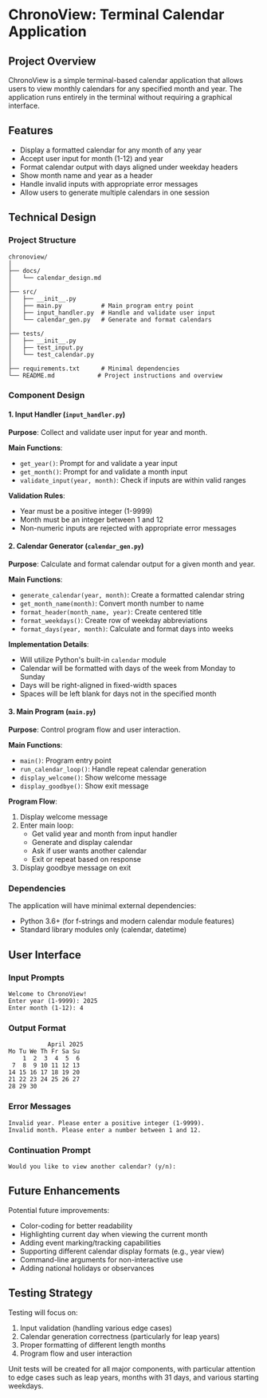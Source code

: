 # ChronoView: Terminal Calendar Application

## Project Overview

ChronoView is a simple terminal-based calendar application that allows users to view monthly calendars for any specified month and year. The application runs entirely in the terminal without requiring a graphical interface.

## Features

- Display a formatted calendar for any month of any year
- Accept user input for month (1-12) and year
- Format calendar output with days aligned under weekday headers
- Show month name and year as a header
- Handle invalid inputs with appropriate error messages
- Allow users to generate multiple calendars in one session

## Technical Design

### Project Structure

```
chronoview/
│
├── docs/
│   └── calendar_design.md
│
├── src/
│   ├── __init__.py
│   ├── main.py           # Main program entry point
│   ├── input_handler.py  # Handle and validate user input
│   └── calendar_gen.py   # Generate and format calendars
│
├── tests/
│   ├── __init__.py
│   ├── test_input.py
│   └── test_calendar.py
│
├── requirements.txt      # Minimal dependencies
└── README.md            # Project instructions and overview
```

### Component Design

#### 1. Input Handler (`input_handler.py`)

**Purpose**: Collect and validate user input for year and month.

**Main Functions**:
- `get_year()`: Prompt for and validate a year input
- `get_month()`: Prompt for and validate a month input
- `validate_input(year, month)`: Check if inputs are within valid ranges

**Validation Rules**:
- Year must be a positive integer (1-9999)
- Month must be an integer between 1 and 12
- Non-numeric inputs are rejected with appropriate error messages

#### 2. Calendar Generator (`calendar_gen.py`)

**Purpose**: Calculate and format calendar output for a given month and year.

**Main Functions**:
- `generate_calendar(year, month)`: Create a formatted calendar string
- `get_month_name(month)`: Convert month number to name
- `format_header(month_name, year)`: Create centered title
- `format_weekdays()`: Create row of weekday abbreviations
- `format_days(year, month)`: Calculate and format days into weeks

**Implementation Details**:
- Will utilize Python's built-in `calendar` module
- Calendar will be formatted with days of the week from Monday to Sunday
- Days will be right-aligned in fixed-width spaces
- Spaces will be left blank for days not in the specified month

#### 3. Main Program (`main.py`)

**Purpose**: Control program flow and user interaction.

**Main Functions**:
- `main()`: Program entry point
- `run_calendar_loop()`: Handle repeat calendar generation
- `display_welcome()`: Show welcome message
- `display_goodbye()`: Show exit message

**Program Flow**:
1. Display welcome message
2. Enter main loop:
   - Get valid year and month from input handler
   - Generate and display calendar
   - Ask if user wants another calendar
   - Exit or repeat based on response
3. Display goodbye message on exit

### Dependencies

The application will have minimal external dependencies:
- Python 3.6+ (for f-strings and modern calendar module features)
- Standard library modules only (calendar, datetime)

## User Interface

### Input Prompts

```
Welcome to ChronoView!
Enter year (1-9999): 2025
Enter month (1-12): 4
```

### Output Format

```
           April 2025           
Mo Tu We Th Fr Sa Su
    1  2  3  4  5  6
 7  8  9 10 11 12 13
14 15 16 17 18 19 20
21 22 23 24 25 26 27
28 29 30
```

### Error Messages

```
Invalid year. Please enter a positive integer (1-9999).
Invalid month. Please enter a number between 1 and 12.
```

### Continuation Prompt

```
Would you like to view another calendar? (y/n): 
```

## Future Enhancements

Potential future improvements:
- Color-coding for better readability
- Highlighting current day when viewing the current month
- Adding event marking/tracking capabilities
- Supporting different calendar display formats (e.g., year view)
- Command-line arguments for non-interactive use
- Adding national holidays or observances

## Testing Strategy

Testing will focus on:
1. Input validation (handling various edge cases)
2. Calendar generation correctness (particularly for leap years)
3. Proper formatting of different length months
4. Program flow and user interaction

Unit tests will be created for all major components, with particular attention to edge cases such as leap years, months with 31 days, and various starting weekdays. 